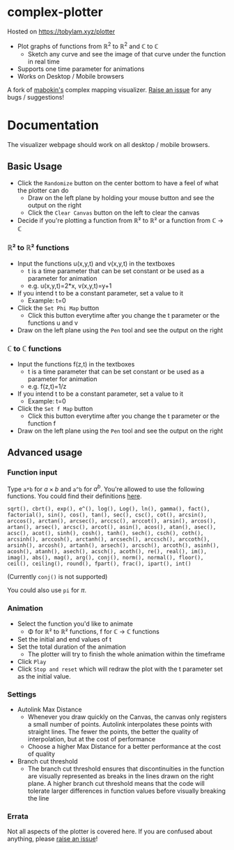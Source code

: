# complex-plotter
Hosted on https://tobylam.xyz/plotter

- Plot graphs of functions from $\mathbb{R}^2$ to $\mathbb{R}^2$ and $\mathbb{C}$ to $\mathbb{C}$
    - Sketch any curve and see the image of that curve under the function in real time
- Supports one time parameter for animations
- Works on Desktop / Mobile browsers

A fork of [mabokin's](https://github.com/mabotkin/complex) complex mapping visualizer. [Raise an issue](https://github.com/tsunyinlam/mapping-visualizer/issues) for any bugs / suggestions!

# Documentation

The visualizer webpage should work on all desktop / mobile browsers.

## Basic Usage 
- Click the `Randomize` button on the center bottom to have a feel of what the plotter can do
    - Draw on the left plane by holding your mouse button and see the output on the right
    - Click the `Clear Canvas` button on the left to clear the canvas
- Decide if you're plotting a function from ℝ² to ℝ² or a function from ℂ → ℂ

### ℝ² to ℝ² functions
- Input the functions u(x,y,t) and v(x,y,t) in the textboxes
    - t is a time parameter that can be set constant or be used as a parameter for animation
    - e.g. u(x,y,t)=2*x, v(x,y,t)=y+1
-  If you intend t to be a constant parameter, set a value to it
    - Example: t=0
- Click the `Set Phi Map` button
    - Click this button everytime after you change the t parameter or the functions u and v
- Draw on the left plane using the `Pen` tool and see the output on the right

### ℂ to ℂ functions
- Input the functions f(z,t) in the textboxes
    - t is a time parameter that can be set constant or be used as a parameter for animation
    - e.g. f(z,t)=1/z
-  If you intend t to be a constant parameter, set a value to it
    - Example: t=0
- Click the `Set f Map` button
    - Click this button everytime after you change the t parameter or the function f
- Draw on the left plane using the `Pen` tool and see the output on the right

## Advanced usage

### Function input

Type `a*b` for $a\times b$ and `a^b` for $a^b$. You're allowed to use the following functions. You could find their definitions [here](https://github.com/tsunyinlam/complex/blob/master/js/complex.min.js). 

`sqrt(), cbrt(), exp(), e^(), log(), Log(), ln(), gamma(), fact(), factorial(), sin(), cos(), tan(), sec(), csc(), cot(), arcsin(), arccos(), arctan(), arcsec(), arccsc(), arccot(), arsin(), arcos(), artan(), arsec(), arcsc(), arcot(), asin(), acos(), atan(), asec(), acsc(), acot(), sinh(), cosh(), tanh(), sech(), csch(), coth(), arcsinh(), arccosh(), arctanh(), arcsech(), arccsch(), arccoth(), arsinh(), arcosh(), artanh(), arsech(), arcsch(), arcoth(), asinh(), acosh(), atanh(), asech(), acsch(), acoth(), re(), real(), im(), imag(), abs(), mag(), arg(), conj(), norm(), normal(), floor(), ceil(), ceiling(), round(), fpart(), frac(), ipart(), int()`

(Currently `conj()` is not supported)

You could also use `pi` for $\pi$. 


### Animation

- Select the function you'd like to animate
  - Φ for  ℝ² to ℝ² functions, f for ℂ → ℂ functions
- Set the initial and end values of t
- Set the total duration of the animation
  - The plotter will try to finish the whole animation within the timeframe
- Click `Play`
- Click `Stop and reset` which will redraw the plot with the t parameter set as the initial value.

### Settings

- Autolink Max Distance
    - Whenever you draw quickly on the Canvas, the canvas only registers a small number of points. Autolink interpolates these points with straight lines. The fewer the points, the better the quality of interpolation, but at the cost of performance
    - Choose a higher Max Distance for a better performance at the cost of quality
- Branch cut threshold
    - The branch cut threshold ensures that discontinuities in the function are visually represented as breaks in the lines drawn on the right plane. A higher branch cut threshold means that the code will tolerate larger differences in function values before visually breaking the line
 
### Errata

Not all aspects of the plotter is covered here. If you are confused about anything, please [raise an issue](https://github.com/tsunyinlam/mapping-visualizer/issues)!
